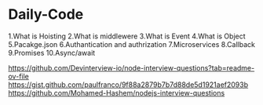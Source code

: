 # Daily-Code

1.What is Hoisting
2.What is middlewere
3.What is Event
4.What is Object
5.Pacakge.json
6.Authantication and authrization
7.Microservices
8.Callback
9.Promises
10.Async/await

https://github.com/Devinterview-io/node-interview-questions?tab=readme-ov-file
https://gist.github.com/paulfranco/9f88a2879b7b7d88de5d1921aef2093b
https://github.com/Mohamed-Hashem/nodejs-interview-questions


